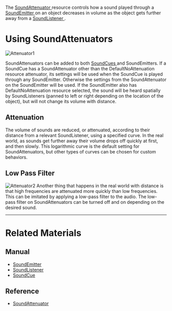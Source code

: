 The [ SoundAttenuator ](https://github.com/ZilchEngine/ZilchDocs/blob/master/code_reference/class_reference/soundattenuator.markdown) resource controls how a sound played through a [SoundEmitter ](https://github.com/ZilchEngine/ZilchDocs/blob/master/zero_editor_documentation/zeromanual/audio/soundemitter.markdown) on an object decreases in volume as the object gets further away from a  [SoundListener ](https://github.com/ZilchEngine/ZilchDocs/blob/master/zero_editor_documentation/zeromanual/audio/soundlistener.markdown). 

 # Using SoundAttenuators 


![Attenuator1](https://media.githubusercontent.com/media/zeroengineteam/ZeroFiles/master/doc_files/3057.png)


SoundAttenuators can be added to both [SoundCues ](https://github.com/ZilchEngine/ZilchDocs/blob/master/zero_editor_documentation/zeromanual/audio/soundcue.markdown) and SoundEmitters. If a SoundCue has a SoundAttenuator other than the DefaultNoAttenuation resource attenuator, its settings will be used when the SoundCue is played through any SoundEmitter. Otherwise the settings from the SoundAttenuator on the SoundEmitter will be used. If the SoundEmitter also has DefaultNoAttenuation resource selected, the sound will be heard spatially by SoundListeners (panned to left or right depending on the location of the object), but will not change its volume with distance.

 ## Attenuation

The volume of sounds are reduced, or attenuated, according to their distance from a relevant SoundListener, using a specified curve. In the real world, as sounds get further away their volume drops off quickly at first, and then slowly. This logarithmic curve is the default setting for SoundAttenuators, but other types of curves can be chosen for custom behaviors.

 ## Low Pass Filter



![Attenuator2](https://media.githubusercontent.com/media/zeroengineteam/ZeroFiles/master/doc_files/3059.png) Another thing that happens in the real world with distance is that high frequencies are attenuated more quickly than low frequencies. This can be imitated by applying a low-pass filter to the audio. The low-pass filter on SoundAttenuators can be turned off and on depending on the desired sound.


---
 # Related Materials

 ## Manual

- [SoundEmitter ](https://github.com/ZilchEngine/ZilchDocs/blob/master/zero_editor_documentation/zeromanual/audio/soundemitter.markdown)
- [SoundListener ](https://github.com/ZilchEngine/ZilchDocs/blob/master/zero_editor_documentation/zeromanual/audio/soundlistener.markdown)
- [SoundCue ](https://github.com/ZilchEngine/ZilchDocs/blob/master/zero_editor_documentation/zeromanual/audio/soundcue.markdown)

 ## Reference

- [ SoundAttenuator ](https://github.com/ZilchEngine/ZilchDocs/blob/master/code_reference/class_reference/soundattenuator.markdown) 

 